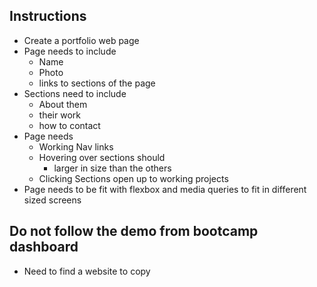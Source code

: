 ## Instructions

- Create a portfolio web page
- Page needs to include
    - Name
    - Photo
    - links to sections of the page
- Sections need to include
    - About them
    - their work
    - how to contact
- Page needs
    - Working Nav links
    - Hovering over sections should
        - larger in size than the others 
    - Clicking Sections open up to working projects
- Page needs to be fit with flexbox and media queries to fit in different sized screens


## Do not follow the demo from bootcamp dashboard
- Need to find a website to copy














